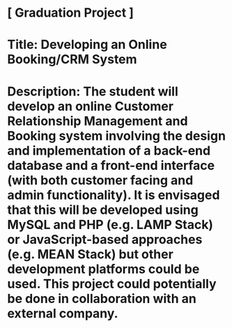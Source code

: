 # [ Graduation Project ]
# Title: Developing an Online Booking/CRM System
# Description: The student will develop an online Customer Relationship Management and Booking system involving the design and implementation of a back-end database and a front-end interface (with both customer facing and admin functionality). It is envisaged that this will be developed using MySQL and PHP (e.g. LAMP Stack) or JavaScript-based approaches (e.g. MEAN Stack) but other development platforms could be used. This project could potentially be done in collaboration with an external company.

